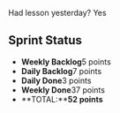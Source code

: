 Had lesson yesterday? Yes

## Sprint Status
-   **Weekly Backlog**5 points
-   **Daily Backlog**7 points
-   **Daily Done**3 points
-   **Weekly Done**37 points
-   **TOTAL:****52 points**